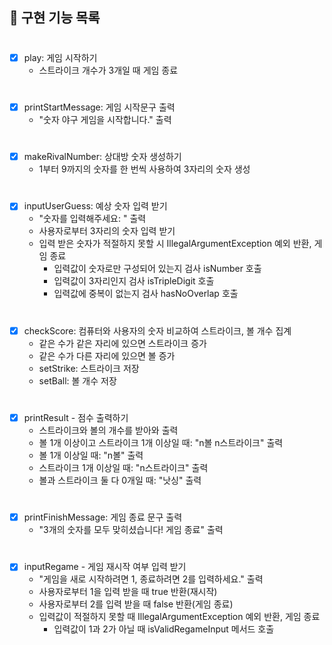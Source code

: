 ## 🚀 구현 기능 목록

#

- [x] play: 게임 시작하기
    - 스트라이크 개수가 3개일 때 게임 종료

#

- [x] printStartMessage: 게임 시작문구 출력
    - "숫자 야구 게임을 시작합니다." 출력

#

- [x] makeRivalNumber: 상대방 숫자 생성하기
    - 1부터 9까지의 숫자를 한 번씩 사용하여 3자리의 숫자 생성

#

- [x] inputUserGuess: 예상 숫자 입력 받기
    - "숫자를 입력해주세요: " 출력
    - 사용자로부터 3자리의 숫자 입력 받기
    - 입력 받은 숫자가 적절하지 못할 시 IllegalArgumentException 예외 반환, 게임 종료
        - 입력값이 숫자로만 구성되어 있는지 검사 isNumber 호출
        - 입력값이 3자리인지 검사 isTripleDigit 호출
        - 입력값에 중복이 없는지 검사 hasNoOverlap 호출

#

- [x] checkScore: 컴퓨터와 사용자의 숫자 비교하여 스트라이크, 볼 개수 집계
    - 같은 수가 같은 자리에 있으면 스트라이크 증가
    - 같은 수가 다른 자리에 있으면 볼 증가
    - setStrike: 스트라이크 저장
    - setBall: 볼 개수 저장

#

- [x] printResult - 점수 출력하기
    - 스트라이크와 볼의 개수를 받아와 출력
    - 볼 1개 이상이고 스트라이크 1개 이상일 때: "n볼 n스트라이크" 출력
    - 볼 1개 이상일 때: "n볼" 출력
    - 스트라이크 1개 이상일 때: "n스트라이크" 출력
    - 볼과 스트라이크 둘 다 0개일 때: "낫싱" 출력

#

- [x] printFinishMessage: 게임 종료 문구 출력
    - "3개의 숫자를 모두 맞히셨습니다! 게임 종료" 출력

#

- [x] inputRegame - 게임 재시작 여부 입력 받기
    - "게임을 새로 시작하려면 1, 종료하려면 2를 입력하세요." 출력
    - 사용자로부터 1을 입력 받을 때 true 반환(재시작)
    - 사용자로부터 2를 입력 받을 때 false 반환(게임 종료)
    - 입력값이 적절하지 못할 때 IllegalArgumentException 예외 반환, 게임 종료
        - 입력값이 1과 2가 아닐 때 isValidRegameInput 메서드 호출
